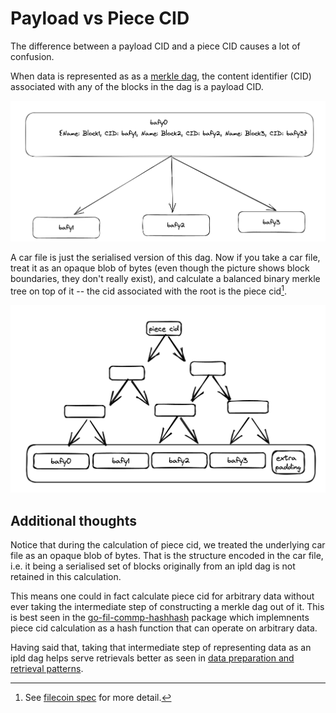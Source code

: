 # Payload vs Piece CID

The difference between a payload CID and a piece CID causes a lot of confusion. 

When data is represented as as a [merkle
dag](https://docs.ipfs.tech/concepts/merkle-dag/), the content identifier (CID) associated
with any of the blocks in the dag is a payload CID.

![dag](./images/dag.png)

A car file is just the serialised version of this dag. Now if you take a car file, treat
it as an opaque blob of bytes (even though the picture shows block boundaries, they don't
really exist), and calculate a balanced binary merkle tree on top of it -- the cid
associated with the root is the piece cid[^spec]. 

![piece-dag](./images/piece-cid-dag.png)

## Additional thoughts

Notice that during the calculation of piece cid, we treated the underlying car file as an
opaque blob of bytes. That is the structure encoded in the car file, i.e. it being a
serialised set of blocks originally from an ipld dag is not retained in this calculation.

This means one could in fact calculate piece cid for arbitrary data without ever
taking the intermediate step of constructing a merkle dag out of it. This is best seen in
the [go-fil-commp-hashhash](https://github.com/filecoin-project/go-fil-commp-hashhash)
package which implemnents piece cid calculation as a hash function that can operate on
arbitrary data.


Having said that, taking that intermediate step of representing data as an ipld dag helps
serve retrievals better as seen in [data preparation and retrieval
patterns](./best-practices/data-preparation-and-retrieval.md).


[^spec]: See [filecoin
spec](https://spec.filecoin.io/#section-systems.filecoin_files.piece) for more detail.
